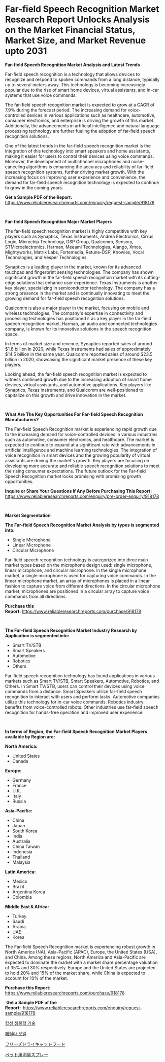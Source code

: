 <p><h1>Far-field Speech Recognition Market Research Report Unlocks Analysis on the Market Financial Status, Market Size, and Market Revenue upto 2031</h1></p><p><strong>Far-field Speech Recognition Market Analysis and Latest Trends</strong></p>
<p><p>Far-field speech recognition is a technology that allows devices to recognize and respond to spoken commands from a long distance, typically up to several meters away. This technology is becoming increasingly popular due to the rise of smart home devices, virtual assistants, and in-car systems that use voice commands.</p><p>The far-field speech recognition market is expected to grow at a CAGR of 7.9% during the forecast period. The increasing demand for voice-controlled devices in various applications such as healthcare, automotive, consumer electronics, and enterprise is driving the growth of this market. Additionally, the advancements in artificial intelligence and natural language processing technology are further fueling the adoption of far-field speech recognition solutions.</p><p>One of the latest trends in the far-field speech recognition market is the integration of this technology into smart speakers and home assistants, making it easier for users to control their devices using voice commands. Moreover, the development of multichannel microphones and noise-canceling algorithms is enhancing the accuracy and reliability of far-field speech recognition systems, further driving market growth. With the increasing focus on improving user experience and convenience, the demand for far-field speech recognition technology is expected to continue to grow in the coming years.</p></p>
<p><strong>Get a Sample PDF of the Report:&nbsp;</strong> <a href="https://www.reliableresearchreports.com/enquiry/request-sample/918178">https://www.reliableresearchreports.com/enquiry/request-sample/918178</a></p>
<p>&nbsp;</p>
<p><strong>Far-field Speech Recognition Major Market Players</strong></p>
<p><p>The far-field speech recognition market is highly competitive with key players such as Synaptics, Texas Instruments, Andrea Electronics, Cirrus Logic, Microchip Technology, DSP Group, Qualcomm, Sensory, STMicroelectronics, Harman, Meeami Technologies, Alango, Xmos, Mightyworks, Matrix Labs, Fortemedia, Retune-DSP, Knowles, Vocal Technologies, and Vesper Technologies.</p><p>Synaptics is a leading player in the market, known for its advanced touchpad and fingerprint sensing technologies. The company has shown significant growth in the far-field speech recognition market with its cutting-edge solutions that enhance user experience. Texas Instruments is another key player, specializing in semiconductor technology. The company has a strong presence in the market and is continually innovating to meet the growing demand for far-field speech recognition solutions.</p><p>Qualcomm is also a major player in the market, focusing on mobile and wireless technologies. The company's expertise in connectivity and processing technologies has positioned it as a key player in the far-field speech recognition market. Harman, an audio and connected technologies company, is known for its innovative solutions in the speech recognition space.</p><p>In terms of market size and revenue, Synaptics reported sales of around $1.8 billion in 2020, while Texas Instruments had sales of approximately $14.5 billion in the same year. Qualcomm reported sales of around $23.5 billion in 2020, showcasing the significant market presence of these key players.</p><p>Looking ahead, the far-field speech recognition market is expected to witness continued growth due to the increasing adoption of smart home devices, virtual assistants, and automotive applications. Key players like Synaptics, Texas Instruments, and Qualcomm are well-positioned to capitalize on this growth and drive innovation in the market.</p></p>
<p>&nbsp;</p>
<p><strong>What Are The Key Opportunities For Far-field Speech Recognition Manufacturers?</strong></p>
<p><p>The Far-field Speech Recognition market is experiencing rapid growth due to the increasing demand for voice-controlled devices in various industries such as automotive, consumer electronics, and healthcare. The market is expected to continue to expand at a significant rate with advancements in artificial intelligence and machine learning technologies. The integration of voice recognition in smart devices and the growing popularity of virtual assistants are driving the market's growth. Key players are focusing on developing more accurate and reliable speech recognition solutions to meet the rising consumer expectations. The future outlook for the Far-field Speech Recognition market looks promising with promising growth opportunities.</p></p>
<p><strong>Inquire or Share Your Questions If Any Before Purchasing This Report:</strong> <a href="https://www.reliableresearchreports.com/enquiry/pre-order-enquiry/918178">https://www.reliableresearchreports.com/enquiry/pre-order-enquiry/918178</a></p>
<p>&nbsp;</p>
<p><strong>Market Segmentation</strong></p>
<p><strong>The Far-field Speech Recognition Market Analysis by types is segmented into:</strong></p>
<p><ul><li>Single Microphone</li><li>Linear Microphone</li><li>Circular Microphone</li></ul></p>
<p><p>Far-field speech recognition technology is categorized into three main market types based on the microphone design used: single microphone, linear microphone, and circular microphone. In the single microphone market, a single microphone is used for capturing voice commands. In the linear microphone market, an array of microphones is placed in a linear fashion to capture voice from different directions. In the circular microphone market, microphones are positioned in a circular array to capture voice commands from all directions.</p></p>
<p><strong>Purchase this Report:&nbsp;</strong><a href="https://www.reliableresearchreports.com/purchase/918178">https://www.reliableresearchreports.com/purchase/918178</a></p>
<p>&nbsp;</p>
<p><strong>The Far-field Speech Recognition Market Industry Research by Application is segmented into:</strong></p>
<p><ul><li>Smart TV/STB</li><li>Smart Speakers</li><li>Automotive</li><li>Robotics</li><li>Others</li></ul></p>
<p><p>Far-field speech recognition technology has found applications in various markets such as Smart TV/STB, Smart Speakers, Automotive, Robotics, and Others. In Smart TV/STB, users can control their devices using voice commands from a distance. Smart Speakers utilize far-field speech recognition to interact with users and perform tasks. Automotive companies utilize this technology for in-car voice commands. Robotics industry benefits from voice-controlled robots. Other industries use far-field speech recognition for hands-free operation and improved user experience.</p></p>
<p>&nbsp;</p>
<p><strong>In terms of Region, the Far-field Speech Recognition Market Players available by Region are:</strong></p>
<p>
    <p> <strong> North America: </strong>
        <ul>
            <li>United States</li>
            <li>Canada</li>
        </ul>
        </p> 
    <p> <strong> Europe: </strong>
        <ul>
            <li>Germany</li>
            <li>France</li>
            <li>U.K.</li>
            <li>Italy</li>
            <li>Russia</li>
        </ul>
        </p> 
    <p> <strong> Asia-Pacific: </strong>
        <ul>
            <li>China</li>
            <li>Japan</li>
            <li>South Korea</li>
            <li>India</li>
            <li>Australia</li>
            <li>China Taiwan</li>
            <li>Indonesia</li>
            <li>Thailand</li>
            <li>Malaysia</li>
        </ul>
        </p> 
    <p> <strong> Latin America: </strong>
        <ul>
            <li>Mexico</li>
            <li>Brazil</li>
            <li>Argentina Korea</li>
            <li>Colombia</li>
        </ul>
        </p> 
    <p> <strong> Middle East & Africa: </strong>
        <ul>
            <li>Turkey</li>
            <li>Saudi</li>
            <li>Arabia</li>
            <li>UAE</li>
            <li>Korea</li>
        </ul>
    </p>
    </p>
<p><p>The Far-field Speech Recognition market is experiencing robust growth in North America (NA), Asia-Pacific (APAC), Europe, the United States (USA), and China. Among these regions, North America and Asia-Pacific are expected to dominate the market with a market share percentage valuation of 35% and 30% respectively. Europe and the United States are projected to hold 20% and 15% of the market share, while China is expected to account for 10% of the market.</p></p>
<p><strong>Purchase this Report: </strong><a href="https://www.reliableresearchreports.com/purchase/918178">https://www.reliableresearchreports.com/purchase/918178</a></p>
<p>&nbsp;<strong>Get a Sample PDF of the Report:&nbsp;&nbsp;</strong><a href="https://www.reliableresearchreports.com/enquiry/request-sample/918178">https://www.reliableresearchreports.com/enquiry/request-sample/918178</a></p>
<p><strong></strong></p>
<p><p><a href="https://medium.com/@ukaszduda1/%ED%95%A9%EC%84%B1-%EC%83%9D%EB%AC%BC%ED%95%99-%EA%B8%B0%EC%88%A0-%EC%8B%9C%EC%9E%A5-%EC%9D%B8%EC%82%AC%EC%9D%B4%ED%8A%B8-%EC%8B%9C%EC%9E%A5-%EB%8F%99%ED%96%A5-%EC%84%B1%EC%9E%A5-2024%EB%85%84%EB%B6%80%ED%84%B0-2031%EB%85%84%EA%B9%8C%EC%A7%80-%EC%98%88%EC%B8%A1%EB%90%9C-%EA%B2%83-01bf42dbe4a2">합성 생물학 기술</a></p><p><a href="https://medium.com/@antosuigrtley99783676/2024%EB%85%84%EB%B6%80%ED%84%B0-2031%EB%85%84%EA%B9%8C%EC%A7%80-%EC%98%88%EC%83%81%EB%90%98%EB%8A%94-%EB%93%A4%EA%B8%B0%EB%A6%84-%EC%8B%9C%EC%9E%A5-%EB%8F%99%ED%96%A5-%EB%B0%8F-%EC%8B%9C%EC%9E%A5-%EB%B6%84%EC%84%9D-3a70630283f6">페릴라 오일</a></p><p><a href="https://github.com/RodHoppe07/Market-Research-Report-List-1/blob/main/494772612513.md">フリーズドライキャットフード</a></p><p><a href="https://github.com/laurenreichert/Market-Research-Report-List-1/blob/main/188517612512.md">ペット用消臭スプレー</a></p></p>